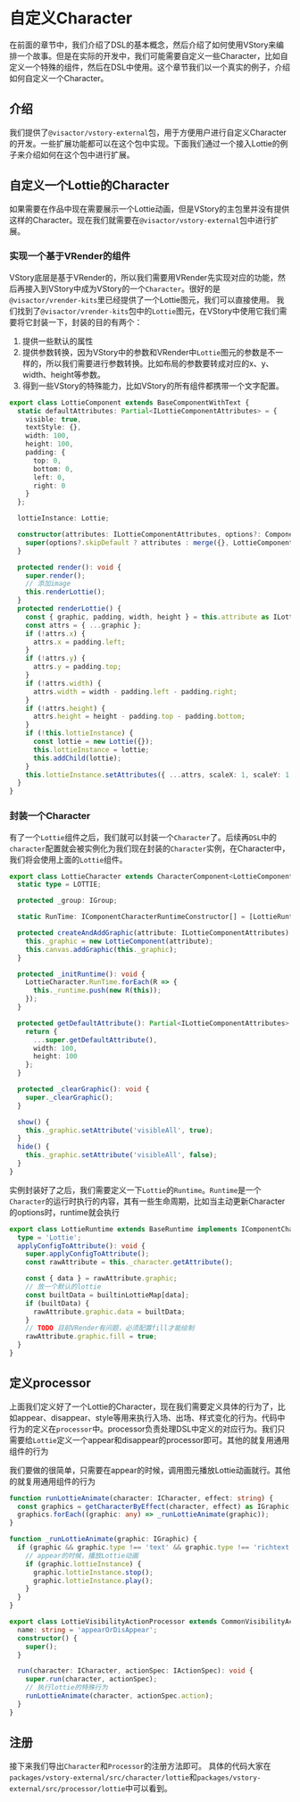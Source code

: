 # 自定义Character

在前面的章节中，我们介绍了DSL的基本概念，然后介绍了如何使用VStory来编排一个故事。但是在实际的开发中，我们可能需要自定义一些Character，比如自定义一个特殊的组件，然后在DSL中使用。这个章节我们以一个真实的例子，介绍如何自定义一个Character。

## 介绍

我们提供了`@visactor/vstory-external`包，用于方便用户进行自定义Character的开发。一些扩展功能都可以在这个包中实现。下面我们通过一个接入Lottie的例子来介绍如何在这个包中进行扩展。

## 自定义一个Lottie的Character

如果需要在作品中现在需要展示一个Lottie动画，但是VStory的主包里并没有提供这样的Character。现在我们就需要在`@visactor/vstory-external`包中进行扩展。

### 实现一个基于VRender的组件

VStory底层是基于VRender的，所以我们需要用VRender先实现对应的功能，然后再接入到VStory中成为VStory的一个`Character`。很好的是`@visactor/vrender-kits`里已经提供了一个Lottie图元，我们可以直接使用。
我们找到了`@visactor/vrender-kits`包中的`Lottie`图元，在VStory中使用它我们需要将它封装一下，封装的目的有两个：
1. 提供一些默认的属性
2. 提供参数转换，因为VStory中的参数和VRender中`Lottie`图元的参数是不一样的，所以我们需要进行参数转换。比如布局的参数要转成对应的x、y、width、height等参数。
3. 得到一些VStory的特殊能力，比如VStory的所有组件都携带一个文字配置。

```ts
export class LottieComponent extends BaseComponentWithText {
  static defaultAttributes: Partial<ILottieComponentAttributes> = {
    visible: true,
    textStyle: {},
    width: 100,
    height: 100,
    padding: {
      top: 0,
      bottom: 0,
      left: 0,
      right: 0
    }
  };

  lottieInstance: Lottie;

  constructor(attributes: ILottieComponentAttributes, options?: ComponentOptions) {
    super(options?.skipDefault ? attributes : merge({}, LottieComponent.defaultAttributes, attributes));
  }

  protected render(): void {
    super.render();
    // 添加image
    this.renderLottie();
  }
  protected renderLottie() {
    const { graphic, padding, width, height } = this.attribute as ILottieComponentAttributes;
    const attrs = { ...graphic };
    if (!attrs.x) {
      attrs.x = padding.left;
    }
    if (!attrs.y) {
      attrs.y = padding.top;
    }
    if (!attrs.width) {
      attrs.width = width - padding.left - padding.right;
    }
    if (!attrs.height) {
      attrs.height = height - padding.top - padding.bottom;
    }
    if (!this.lottieInstance) {
      const lottie = new Lottie({});
      this.lottieInstance = lottie;
      this.addChild(lottie);
    }
    this.lottieInstance.setAttributes({ ...attrs, scaleX: 1, scaleY: 1, angle: 0, postMatrix: null });
  }
}
```

### 封装一个Character

有了一个`Lottie`组件之后，我们就可以封装一个`Character`了。后续再`DSL`中的`character`配置就会被实例化为我们现在封装的`Character`实例，在Character中，我们将会使用上面的`Lottie`组件。

```ts
export class LottieCharacter extends CharacterComponent<LottieComponent, ILottieComponentAttributes> {
  static type = LOTTIE;

  protected _group: IGroup;

  static RunTime: IComponentCharacterRuntimeConstructor[] = [LottieRuntime];

  protected createAndAddGraphic(attribute: ILottieComponentAttributes): void {
    this._graphic = new LottieComponent(attribute);
    this.canvas.addGraphic(this._graphic);
  }

  protected _initRuntime(): void {
    LottieCharacter.RunTime.forEach(R => {
      this._runtime.push(new R(this));
    });
  }

  protected getDefaultAttribute(): Partial<ILottieComponentAttributes> {
    return {
      ...super.getDefaultAttribute(),
      width: 100,
      height: 100
    };
  }

  protected _clearGraphic(): void {
    super._clearGraphic();
  }

  show() {
    this._graphic.setAttribute('visibleAll', true);
  }
  hide() {
    this._graphic.setAttribute('visibleAll', false);
  }
}
```

实例封装好了之后，我们需要定义一下`Lottie`的`Runtime`。`Runtime`是一个`Character`的运行时执行的内容，其有一些生命周期，比如当主动更新Character的options时，runtime就会执行

```ts
export class LottieRuntime extends BaseRuntime implements IComponentCharacterRuntime {
  type = 'Lottie';
  applyConfigToAttribute(): void {
    super.applyConfigToAttribute();
    const rawAttribute = this._character.getAttribute();

    const { data } = rawAttribute.graphic;
    // 放一个默认的lottie
    const builtData = builtinLottieMap[data];
    if (builtData) {
      rawAttribute.graphic.data = builtData;
    }
    // TODO 目前VRender有问题，必须配置fill才能绘制
    rawAttribute.graphic.fill = true;
  }
}
```

## 定义processor

上面我们定义好了一个Lottie的Character，现在我们需要定义具体的行为了，比如appear、disappear、style等用来执行入场、出场、样式变化的行为。代码中行为的定义在`processor`中。processor负责处理DSL中定义的对应行为。我们只需要给`Lottie`定义一个appear和disappear的processor即可。其他的就复用通用组件的行为

我们要做的很简单，只需要在appear的时候，调用图元播放Lottie动画就行。其他的就复用通用组件的行为
```ts
function runLottieAnimate(character: ICharacter, effect: string) {
  const graphics = getCharacterByEffect(character, effect) as IGraphic[];
  graphics.forEach((graphic: any) => _runLottieAnimate(graphic));
}

function _runLottieAnimate(graphic: IGraphic) {
  if (graphic && graphic.type !== 'text' && graphic.type !== 'richtext') {
    // appear的时候，播放Lottie动画
    if (graphic.lottieInstance) {
      graphic.lottieInstance.stop();
      graphic.lottieInstance.play();
    }
  }
}

export class LottieVisibilityActionProcessor extends CommonVisibilityActionProcessor {
  name: string = 'appearOrDisAppear';
  constructor() {
    super();
  }

  run(character: ICharacter, actionSpec: IActionSpec): void {
    super.run(character, actionSpec);
    // 执行lottie的特殊行为
    runLottieAnimate(character, actionSpec.action);
  }
}
```

## 注册

接下来我们导出`Character`和`Processor`的注册方法即可。
具体的代码大家在`packages/vstory-external/src/character/lottie`和`packages/vstory-external/src/processor/lottie`中可以看到。
